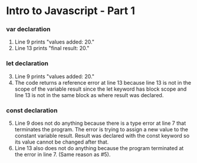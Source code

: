 # Intro to Javascript - Part 1
### var declaration
<ol>
<li>Line 9 prints "values added: 20."</li>
<li>Line 13 prints "final result: 20."</li>
</ol>

### let declaration
<ol start="3">
  <li>Line 9 prints "values added: 20."</li>
  <li>The code returns a reference error at line 13 because line 13 is not in the scope of the variable result since the let keyword has block scope and line 13 is not in the same block as where result was declared.</li>
</ol>

### const declaration
<ol start="5">
  <li>Line 9 does not do anything because there is a type error at line 7 that terminates the program. The error is trying to assign a new value to the constant variable result. Result was declared with the const keyword so its value cannot be changed after that. </li>
  <li>Line 13 also does not do anything because the program terminated at the error in line 7. (Same reason as #5).</li>
</ol>